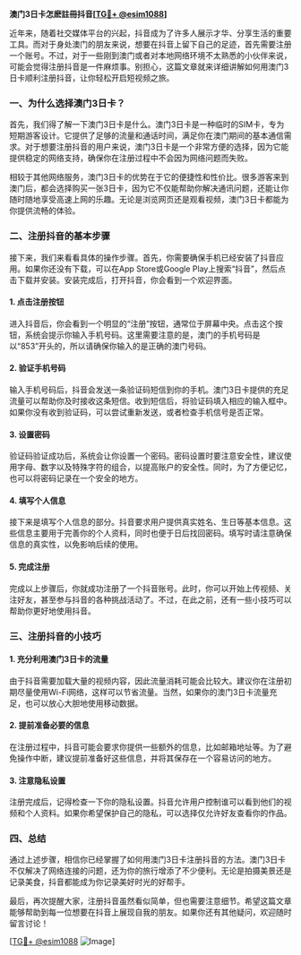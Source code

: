 **澳门3日卡怎麽註冊抖音[[TG💪+ @esim1088](https://t.me/s/esim1088)]**

近年来，随着社交媒体平台的兴起，抖音成为了许多人展示才华、分享生活的重要工具。而对于身处澳门的朋友来说，想要在抖音上留下自己的足迹，首先需要注册一个账号。不过，对于一些刚到澳门或者对本地网络环境不太熟悉的小伙伴来说，可能会觉得注册抖音是一件麻烦事。别担心，这篇文章就来详细讲解如何用澳门3日卡顺利注册抖音，让你轻松开启短视频之旅。

### 一、为什么选择澳门3日卡？

首先，我们得了解一下澳门3日卡是什么。澳门3日卡是一种临时的SIM卡，专为短期游客设计。它提供了足够的流量和通话时间，满足你在澳门期间的基本通信需求。对于想要注册抖音的用户来说，澳门3日卡是一个非常方便的选择，因为它能提供稳定的网络支持，确保你在注册过程中不会因为网络问题而失败。

相较于其他网络服务，澳门3日卡的优势在于它的便捷性和性价比。很多游客来到澳门后，都会选择购买一张3日卡，因为它不仅能帮助你解决通讯问题，还能让你随时随地享受高速上网的乐趣。无论是浏览网页还是观看视频，澳门3日卡都能为你提供流畅的体验。

### 二、注册抖音的基本步骤

接下来，我们来看看具体的操作步骤。首先，你需要确保手机已经安装了抖音应用。如果你还没有下载，可以在App Store或Google Play上搜索“抖音”，然后点击下载并安装。安装完成后，打开抖音，你会看到一个欢迎界面。

#### 1. 点击注册按钮

进入抖音后，你会看到一个明显的“注册”按钮，通常位于屏幕中央。点击这个按钮，系统会提示你输入手机号码。这里需要注意的是，澳门的手机号码是以“853”开头的，所以请确保你输入的是正确的澳门号码。

#### 2. 验证手机号码

输入手机号码后，抖音会发送一条验证码短信到你的手机。澳门3日卡提供的充足流量可以帮助你及时接收这条短信。收到短信后，将验证码填入相应的输入框中。如果你没有收到验证码，可以尝试重新发送，或者检查手机信号是否正常。

#### 3. 设置密码

验证码验证成功后，系统会让你设置一个密码。密码设置时要注意安全性，建议使用字母、数字以及特殊字符的组合，以提高账户的安全性。同时，为了方便记忆，也可以将密码记录在一个安全的地方。

#### 4. 填写个人信息

接下来是填写个人信息的部分。抖音要求用户提供真实姓名、生日等基本信息。这些信息主要用于完善你的个人资料，同时也便于日后找回密码。填写时请注意确保信息的真实性，以免影响后续的使用。

#### 5. 完成注册

完成以上步骤后，你就成功注册了一个抖音账号。此时，你可以开始上传视频、关注好友，甚至参与抖音的各种挑战活动了。不过，在此之前，还有一些小技巧可以帮助你更好地使用抖音。

### 三、注册抖音的小技巧

#### 1. 充分利用澳门3日卡的流量

由于抖音需要加载大量的视频内容，因此流量消耗可能会比较大。建议你在注册初期尽量使用Wi-Fi网络，这样可以节省流量。当然，如果你的澳门3日卡流量充足，也可以放心大胆地使用移动数据。

#### 2. 提前准备必要的信息

在注册过程中，抖音可能会要求你提供一些额外的信息，比如邮箱地址等。为了避免操作中断，建议提前准备好这些信息，并将其保存在一个容易访问的地方。

#### 3. 注意隐私设置

注册完成后，记得检查一下你的隐私设置。抖音允许用户控制谁可以看到他们的视频和个人资料。如果你希望保护自己的隐私，可以选择仅允许好友查看你的作品。

### 四、总结

通过上述步骤，相信你已经掌握了如何用澳门3日卡注册抖音的方法。澳门3日卡不仅解决了网络连接的问题，还为你的旅行增添了不少便利。无论是拍摄美景还是记录美食，抖音都能成为你记录美好时光的好帮手。

最后，再次提醒大家，注册抖音虽然看似简单，但也需要注意细节。希望这篇文章能够帮助到每一位想要在抖音上展现自我的朋友。如果你还有其他疑问，欢迎随时留言讨论！

[[TG💪+ @esim1088](https://t.me/s/esim1088) ![Image](https://i.postimg.cc/4NQfJmqS/Snipaste-2025-05-13-00-14-12.png)]